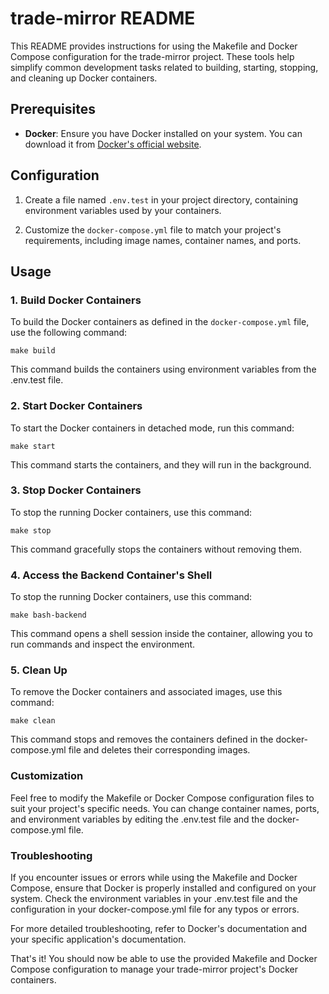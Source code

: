 # trade-mirror README

This README provides instructions for using the Makefile and Docker Compose configuration for the trade-mirror project. These tools help simplify common development tasks related to building, starting, stopping, and cleaning up Docker containers.

## Prerequisites

- **Docker**: Ensure you have Docker installed on your system. You can download it from [Docker's official website](https://www.docker.com/get-started).

## Configuration

1. Create a file named `.env.test` in your project directory, containing environment variables used by your containers.

2. Customize the `docker-compose.yml` file to match your project's requirements, including image names, container names, and ports.

## Usage

### 1. Build Docker Containers

To build the Docker containers as defined in the `docker-compose.yml` file, use the following command:

```shell
make build
```

This command builds the containers using environment variables from the .env.test file.

### 2. Start Docker Containers

To start the Docker containers in detached mode, run this command:

```shell
make start
```

This command starts the containers, and they will run in the background.

### 3. Stop Docker Containers

To stop the running Docker containers, use this command:

```shell
make stop
```

This command gracefully stops the containers without removing them.

### 4. Access the Backend Container's Shell

To stop the running Docker containers, use this command:

```shell
make bash-backend
```

This command opens a shell session inside the container, allowing you to run commands and inspect the environment.

### 5. Clean Up

To remove the Docker containers and associated images, use this command:

```shell
make clean
```

This command stops and removes the containers defined in the docker-compose.yml file and deletes their corresponding images.

### Customization

Feel free to modify the Makefile or Docker Compose configuration files to suit your project's specific needs. You can change container names, ports, and environment variables by editing the .env.test file and the docker-compose.yml file.

### Troubleshooting

If you encounter issues or errors while using the Makefile and Docker Compose, ensure that Docker is properly installed and configured on your system. Check the environment variables in your .env.test file and the configuration in your docker-compose.yml file for any typos or errors.

For more detailed troubleshooting, refer to Docker's documentation and your specific application's documentation.

That's it! You should now be able to use the provided Makefile and Docker Compose configuration to manage your trade-mirror project's Docker containers.
